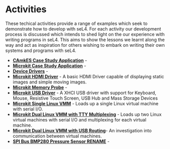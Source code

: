 # Activities

These techical activities provide a range of examples which seek to demonstrate how to develop with seL4. For each activity our development process is discussed which intends to shed light on the our experience with writing programs in seL4. This aims to show the lessons we learnt along the way and act as inspiration for others wishing to embark on writing their own systems and programs with seL4.

* **[CAmkES Case Study Application](../activity/camkes_case_study_application/main.md)** - 
* **[Microkit Case Study Application](../activity/microkit_case_study_application/main.md)** -
* **[Device Drivers](../activity/device_drivers/main.md)** -
* **[Microkit HDMI Driver](../activity/microkit_hdmi_driver/main.md)** - A basic HDMI Driver capable of displaying static images and simple moving images.
* **[Microkit Memory Probe](../activity/microkit_memory_probe/main.md)** -
* **[Microkit USB Driver](../activity/microkit_usb_driver/main.md)** - A XHCI USB driver with support for Keyboard, Mouse, Resistive Touch Screen, USB Hub and Mass Storage Devices
* **[Microkit Single Linux VMM](../activity/microkit_vmm_single_linux_guest/main.md)** - Loads up a single Linux virtual machine with serial I/O.
* **[Microkit Dual Linux VMM with TTY Multiplexing](../activity/microkit_dual_linux_guest_tty_multiplex/main.md)** - Loads up two Linux virtual machines with serial I/O and multiplexing for each virtual machine.
* **[Microkit Dual Linux VMM with USB Routing](../activity/microkit_dual_linux_guest_usb_routing/main.md)**- An investigation into communication between virtual machines.
* **[SPI Bus BMP280 Pressure Sensor RENAME](../activity/spi_bus_bmp280_pressure_sensor/main.md)** -
